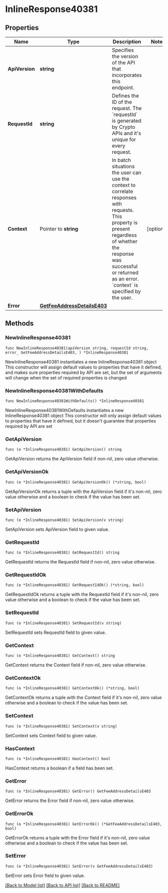 # InlineResponse40381

## Properties

Name | Type | Description | Notes
------------ | ------------- | ------------- | -------------
**ApiVersion** | **string** | Specifies the version of the API that incorporates this endpoint. | 
**RequestId** | **string** | Defines the ID of the request. The &#x60;requestId&#x60; is generated by Crypto APIs and it&#39;s unique for every request. | 
**Context** | Pointer to **string** | In batch situations the user can use the context to correlate responses with requests. This property is present regardless of whether the response was successful or returned as an error. &#x60;context&#x60; is specified by the user. | [optional] 
**Error** | [**GetFeeAddressDetailsE403**](GetFeeAddressDetailsE403.md) |  | 

## Methods

### NewInlineResponse40381

`func NewInlineResponse40381(apiVersion string, requestId string, error_ GetFeeAddressDetailsE403, ) *InlineResponse40381`

NewInlineResponse40381 instantiates a new InlineResponse40381 object
This constructor will assign default values to properties that have it defined,
and makes sure properties required by API are set, but the set of arguments
will change when the set of required properties is changed

### NewInlineResponse40381WithDefaults

`func NewInlineResponse40381WithDefaults() *InlineResponse40381`

NewInlineResponse40381WithDefaults instantiates a new InlineResponse40381 object
This constructor will only assign default values to properties that have it defined,
but it doesn't guarantee that properties required by API are set

### GetApiVersion

`func (o *InlineResponse40381) GetApiVersion() string`

GetApiVersion returns the ApiVersion field if non-nil, zero value otherwise.

### GetApiVersionOk

`func (o *InlineResponse40381) GetApiVersionOk() (*string, bool)`

GetApiVersionOk returns a tuple with the ApiVersion field if it's non-nil, zero value otherwise
and a boolean to check if the value has been set.

### SetApiVersion

`func (o *InlineResponse40381) SetApiVersion(v string)`

SetApiVersion sets ApiVersion field to given value.


### GetRequestId

`func (o *InlineResponse40381) GetRequestId() string`

GetRequestId returns the RequestId field if non-nil, zero value otherwise.

### GetRequestIdOk

`func (o *InlineResponse40381) GetRequestIdOk() (*string, bool)`

GetRequestIdOk returns a tuple with the RequestId field if it's non-nil, zero value otherwise
and a boolean to check if the value has been set.

### SetRequestId

`func (o *InlineResponse40381) SetRequestId(v string)`

SetRequestId sets RequestId field to given value.


### GetContext

`func (o *InlineResponse40381) GetContext() string`

GetContext returns the Context field if non-nil, zero value otherwise.

### GetContextOk

`func (o *InlineResponse40381) GetContextOk() (*string, bool)`

GetContextOk returns a tuple with the Context field if it's non-nil, zero value otherwise
and a boolean to check if the value has been set.

### SetContext

`func (o *InlineResponse40381) SetContext(v string)`

SetContext sets Context field to given value.

### HasContext

`func (o *InlineResponse40381) HasContext() bool`

HasContext returns a boolean if a field has been set.

### GetError

`func (o *InlineResponse40381) GetError() GetFeeAddressDetailsE403`

GetError returns the Error field if non-nil, zero value otherwise.

### GetErrorOk

`func (o *InlineResponse40381) GetErrorOk() (*GetFeeAddressDetailsE403, bool)`

GetErrorOk returns a tuple with the Error field if it's non-nil, zero value otherwise
and a boolean to check if the value has been set.

### SetError

`func (o *InlineResponse40381) SetError(v GetFeeAddressDetailsE403)`

SetError sets Error field to given value.



[[Back to Model list]](../README.md#documentation-for-models) [[Back to API list]](../README.md#documentation-for-api-endpoints) [[Back to README]](../README.md)


